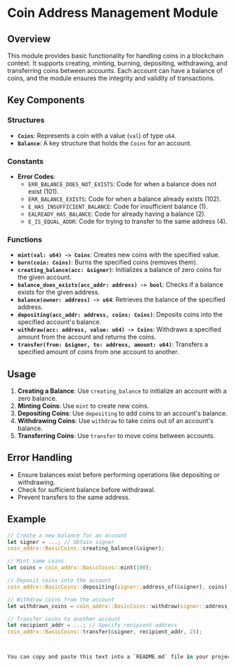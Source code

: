 # Coin Address Management Module

## Overview

This module provides basic functionality for handling coins in a blockchain context. It supports creating, minting, burning, depositing, withdrawing, and transferring coins between accounts. Each account can have a balance of coins, and the module ensures the integrity and validity of transactions.

## Key Components

### Structures

- **`Coins`**: Represents a coin with a value (`val`) of type `u64`.
- **`Balance`**: A key structure that holds the `Coins` for an account.

### Constants

- **Error Codes**:
  - `ERR_BALANCE_DOES_NOT_EXISTS`: Code for when a balance does not exist (101).
  - `ERR_BALANCE_EXISTS`: Code for when a balance already exists (102).
  - `E_HAS_INSUFFICIENT_BALANCE`: Code for insufficient balance (1).
  - `EALREADY_HAS_BALANCE`: Code for already having a balance (2).
  - `E_IS_EQUAL_ADDR`: Code for trying to transfer to the same address (4).

### Functions

- **`mint(val: u64) -> Coins`**: Creates new coins with the specified value.
- **`burn(coin: Coins)`**: Burns the specified coins (removes them).
- **`creating_balance(acc: &signer)`**: Initializes a balance of zero coins for the given account.
- **`balance_does_exists(acc_addr: address) -> bool`**: Checks if a balance exists for the given address.
- **`balance(owner: address) -> u64`**: Retrieves the balance of the specified address.
- **`depositing(acc_addr: address, coins: Coins)`**: Deposits coins into the specified account's balance.
- **`withdraw(acc: address, value: u64) -> Coins`**: Withdraws a specified amount from the account and returns the coins.
- **`transfer(from: &signer, to: address, amount: u64)`**: Transfers a specified amount of coins from one account to another.

## Usage

1. **Creating a Balance**: Use `creating_balance` to initialize an account with a zero balance.
2. **Minting Coins**: Use `mint` to create new coins.
3. **Depositing Coins**: Use `depositing` to add coins to an account's balance.
4. **Withdrawing Coins**: Use `withdraw` to take coins out of an account's balance.
5. **Transferring Coins**: Use `transfer` to move coins between accounts.

## Error Handling

- Ensure balances exist before performing operations like depositing or withdrawing.
- Check for sufficient balance before withdrawal.
- Prevent transfers to the same address.

## Example

```rust
// Create a new balance for an account
let signer = ...; // Obtain signer
coin_addrx::BasicCoins::creating_balance(&signer);

// Mint some coins
let coins = coin_addrx::BasicCoins::mint(100);

// Deposit coins into the account
coin_addrx::BasicCoins::depositing(signer::address_of(&signer), coins);

// Withdraw coins from the account
let withdrawn_coins = coin_addrx::BasicCoins::withdraw(signer::address_of(&signer), 50);

// Transfer coins to another account
let recipient_addr = ...; // Specify recipient address
coin_addrx::BasicCoins::transfer(&signer, recipient_addr, 25);



You can copy and paste this text into a `README.md` file in your project directory. If you need further customization or additional sections, just let me know!
